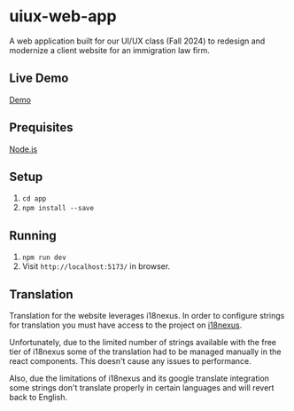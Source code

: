 # uiux-web-app
A web application built for our UI/UX class (Fall 2024) to redesign and modernize a client website for an immigration law firm.

## Live Demo

[Demo](https://main.drkkfxnvxglxe.amplifyapp.com)

## Prequisites
[Node.js](https://nodejs.org/en/download/package-manager)

## Setup
1. `cd app`
2. `npm install --save`

## Running
1. `npm run dev`
2. Visit `http://localhost:5173/` in browser.

## Translation

Translation for the website leverages i18nexus. In order to configure strings
for translation you must have access to the project on [i18nexus](https://app.i18nexus.com/).

Unfortunately, due to the limited number of strings available with the free tier of i18nexus some of the translation had to be managed manually in the react components. This doesn't cause any issues to performance. 

Also, due the limitations of i18nexus and its google translate integration some strings don't translate properly in certain languages and will revert back to English.
